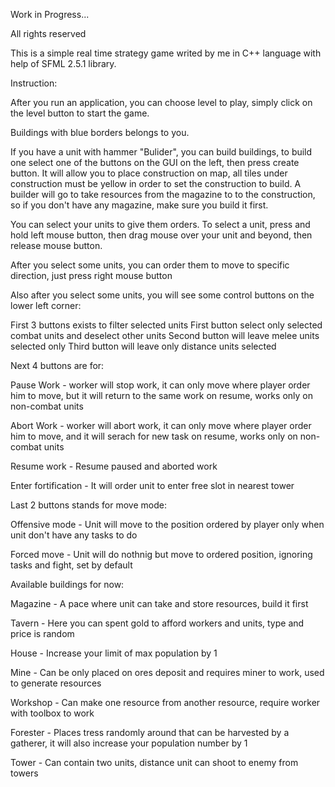 Work in Progress...

All rights reserved

This is a simple real time strategy game writed by me in C++ language with help of SFML 2.5.1 library.

Instruction:

After you run an application, you can choose level to play, simply click on the level button to start the game.

Buildings with blue borders belongs to you.

If you have a unit with hammer "Bulider", you can build buildings, to build one select one of the buttons on the GUI on the left, then press create button. It will allow you to place construction on map, all tiles under construction must be yellow in order to set the construction to build.
A builder will go to take resources from the magazine to to the construction, so if you don't have any magazine, make sure you build it first.


You can select your units to give them orders. 
To select a unit, press and hold left mouse button, then drag mouse over your unit and beyond, then release mouse button.

After you select some units, you can order them to move to specific direction, just press right mouse button 

Also after you select some units, you will see some control buttons on the lower left corner:

First 3 buttons exists to filter selected units 
	First button select only selected combat units and deselect other units
	Second button will leave melee units selected only
	Third button will leave only distance units selected

Next 4 buttons are for:

Pause Work - worker will stop work, it can only move where player order him to move, but it will return to the same work on resume, works only on non-combat units

Abort Work - worker will abort work, it can only move where player order him to move, and it will serach for new task on resume, works only on non-combat units

Resume work - Resume paused and aborted work 

Enter fortification - It will order unit to enter free slot in nearest tower

Last 2 buttons stands for move mode:

Offensive mode - Unit will move to the position ordered by player only when unit don't have any tasks to do
	
Forced move - Unit will do nothnig but move to ordered position, ignoring tasks and fight, set by default


Available buildings for now:

Magazine - A pace where unit can take and store resources, build it first

Tavern - Here you can spent gold to afford workers and units, type and price is random

House - Increase your limit of max population by 1

Mine - Can be only placed on ores deposit and requires miner to work, used to generate resources

Workshop - Can make one resource from another resource, require worker with toolbox to work

Forester - Places tress randomly around that can be harvested by a gatherer, it will also increase your population number by 1

Tower - Can contain two units, distance unit can shoot to enemy from towers

